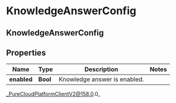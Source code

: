 # KnowledgeAnswerConfig

## KnowledgeAnswerConfig

## Properties

|Name | Type | Description | Notes|
|------------ | ------------- | ------------- | -------------|
| **enabled** | **Bool** | Knowledge answer is enabled. | |



_PureCloudPlatformClientV2@158.0.0_

